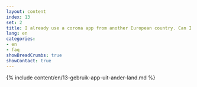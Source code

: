 ```yaml
---
layout: content
index: 13
set: 2
title: I already use a corona app from another European country. Can I use both apps at the same time?
lang: en
categories:
- en
- faq
showBreadCrumbs: true
showContact: true
---
```

{% include content/en/13-gebruik-app-uit-ander-land.md %}
